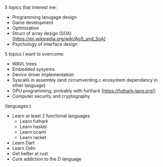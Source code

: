 
5 topics that interest me:
 - Programming lanugage design
 - Game development
 - Optimization
 - Struct of array design (SOA) [https://en.wikipedia.org/wiki/AoS_and_SoA]
 - Psychology of interface design

5 topics I want to overcome:
 - WAVL trees
 - Embedded sysyems
 - Device driver implementation
 - Syscalls in assembly (and circumventing c ecosystem dependancy in other language)
 - GPU programming, probably with furthark [https://futhark-lang.org/]
 - Computer security and cryptography

(languages:)
 - Learn at least 2 functional languages
   - Learn futhark
   - Learn haskel
   - Learn ocaml
   - Learn racket
 - Learn Dart
 - Learn Odin
 - Get better at rust
 - Cure addiction to the D language
